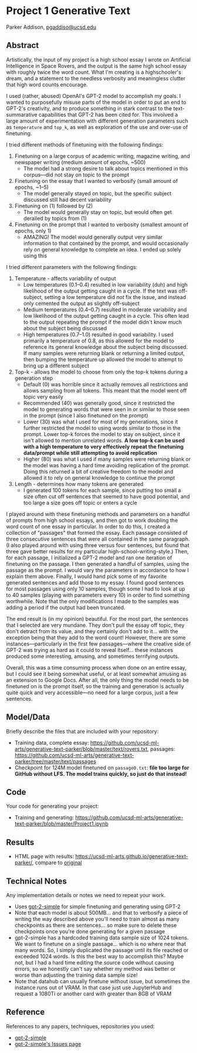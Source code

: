 # Project 1 Generative Text

Parker Addison, pgaddiso@ucsd.edu

## Abstract

Artistically, the input of my project is a high school essay I wrote on Artificial Intelligence in Space Rovers, and the output is the same high school essay with roughly twice the word count.  What I'm creating is a highschooler's dream, and a statement to the needless verbosity and meaningless clutter that high word counts encourage.

I used (rather, abused) OpenAI's GPT-2 model to accomplish my goals.  I wanted to purposefully misuse parts of the model in order to put an end to GPT-2's creativity, and to produce something in stark contrast to the text-summarative capabilities that GPT-2 has been cited for.  This involved a large amount of experimentation with different generation parameters such as `temperature` and `top_k`, as well as exploration of the use and over-use of finetuning.

I tried different methods of finetuning with the following findings:
1. Finetuning on a large corpus of academic writing, magazine writing, and newspaper writing (medium amount of epochs, ~500)
   - The model had a strong desire to talk about topics mentioned in this corpus—did not stay on topic to the prompt
2. Finetuning on the essay that I wanted to verbosify (small amount of epochs, ~1–5)
   - The model generally stayed on topic, but the specific subject discussed still had decent variability
3. Finetuning on (1) followed by (2)
   - The model would generally stay on topic, but would often get derailed by topics from (1)
4. Finetuning on the prompt that I wanted to verbosity (smallest amount of epochs, only 1)
   - AMAZING!  The model would generally output very similar information to that contained by the prompt, and would occasionally rely on general knowledge to complete an idea.  I ended up solely using this
   
I tried different parameters with the following findings:
1. Temperature - affects variability of output
   - Low temperatures (0.1–0.4) resulted in low variability (duh) and high likelihood of the output getting caught in a cycle.  If the text was off-subject, setting a low temperature did *not* fix the issue, and instead only cemented the output as slightly off-subject
   - Medium temperatures (0.4–0.7) resulted in moderate variability and low likelihood of the output getting caught in a cycle.  This often lead to the output repeating the prompt if the model didn't know much about the subject being discussed
   - High temperatures (0.7–1.0) resulted in good variability.  I used primarily a temperature of 0.8, as this allowed for the model to reference its general knowledge about the subject being discussed.  If many samples were returning blank or returning a limited output, then bumping the temperature up allowed the model to attempt to bring up a different subject
2. Top-k - allows the model to choose from only the top-k tokens during a generation step
   - Default (0) was horrible since it actually removes all restrictions and allows sampling from all tokens.  This meant that the model went off topic very easily
   - Recommended (40) was generally good, since it restricted the model to generating words that were seen in or similar to those seen in the prompt (since I also finetuned on the prompt)
   - Lower (30) was what I used for most of my generations, since it further restricted the model to using words similar to those in the prompt.  Lower top-k forces the model to stay on subject, since it isn't allowed to mention unrelated words.  **A low top-k can be used with a high temperature to very effectively repeat the finetuning data/prompt while still attempting to avoid replication**
   - Higher (80) was what I used if many samples were returning blank or the model was having a hard time avoiding replication of the prompt.  Doing this returned a bit of creative freedom to the model and allowed it to rely on general knowledge to continue the prompt
3. Length - determines how many tokens are generated
   - I generated 100 tokens for each sample, since putting too small a size often cut off sentences that seemed to have good potential, and too large a size goes off topic or enters a cycle
    
I played around with these finetuning methods and parameters on a handful of prompts from high school essays, and then got to work doubling the word count of one essay in particular.  In order to do this, I created a collection of "passages" that formed the essay.  Each passage consisted of three consecutive sentences that were all contained in the same paragraph.  (I also played around with using three versus four sentences, but found that three gave better results for my particular high-school-writing-style.)  Then, for each passage, I initialized a GPT-2 model and ran one iteration of finetuning on the passage.  I then generated a handful of samples, using the passage as the prompt.   I would vary the parameters in accordance to how I explain them above.  Finally, I would hand pick some of my favorite generated sentences and add those to my essay.  I found good sentences for most passages using only 10 samples, though some I had to look at up to 40 samples (playing with parameters every 10) in order to find something worthwhile.  Note that the only modifications I made to the samples was adding a period if the output had been truncated.

The end result is (in my opinion) beautiful.  For the most part, the sentences that I selected are very mundane.  They don't pull the essay off topic, they don't detract from its value, and they certainly don't add to it... with the exception being that they add to the word count!  However, there are some instances—particularly in the first few passages—where the creative side of GPT-2 was trying as hard as it could to reveal itself... these instances produced some interesting, amusing, and sometimes terrifying outputs.

Overall, this was a time consuming process when done on an entire essay, but I could see it being somewhat useful, or at least somewhat amusing as an extension to Google Docs.  After all, the only thing the model needs to be finetuned on is the prompt itself, so the training and generation is actually quite quick and very accessible—no need for a large corpus, just a few sentences.


## Model/Data

Briefly describe the files that are included with your repository:
- Training data, complete essay: https://github.com/ucsd-ml-arts/generative-text-parker/blob/master/text/rovers.txt, passages: https://github.com/ucsd-ml-arts/generative-text-parker/tree/master/text/passages
- Checkpoint for 124M model finetuned on `passage0.txt`: **file too large for GitHub without LFS.  The model trains quickly, so just do that instead!**

## Code

Your code for generating your project:
- Training and generating: https://github.com/ucsd-ml-arts/generative-text-parker/blob/master/Project1.ipynb

## Results

- HTML page with results: https://ucsd-ml-arts.github.io/generative-text-parker/, compare to [original](https://drive.google.com/open?id=177hWtGZio96_AQ1mnvBalR3R-nyEq-Nsh7lUBA_hpXA)

## Technical Notes

Any implementation details or notes we need to repeat your work. 
- Uses [gpt-2-simple](https://github.com/minimaxir/gpt-2-simple) for simple finetuning and generating using GPT-2
- Note that each model is about 500MB... and that to verbosify a piece of writing the way described above you'll need to train almost as many checkpoints as there are sentences... so make sure to delete these checkpoints once you're done generating for a given passage
- gpt-2-simple has a hardcoded training data sample size of 1024 tokens.  We want to finetune on a single passage... which is no where near that many words.  So, I simply duplicated the passage until its file reached or exceeded 1024 words.  Is this the best way to accomplish this?  Maybe not, but I had a hard time editing the source code without causing errors, so we honestly can't say whether my method was better or worse than adjusting the training data sample size!
- Note that datahub can usually finetune without issue, but sometimes the instance runs out of VRAM.  In that case just use JupyterHub and request a 1080Ti or another card with greater than 8GB of VRAM

## Reference

References to any papers, techniques, repositories you used:
- [gpt-2-simple](https://github.com/minimaxir/gpt-2-simple)
- [gpt-2-simple's Issues page](https://github.com/minimaxir/gpt-2-simple/issues)

